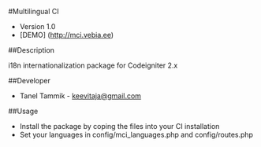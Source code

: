 #Multilingual CI

* Version 1.0
* [DEMO] (http://mci.vebia.ee)

##Description

i18n internationalization package for Codeigniter 2.x

##Developer

* Tanel Tammik - keevitaja@gmail.com

##Usage

* Install the package by coping the files into your CI installation
* Set your languages in config/mci_languages.php and config/routes.php



